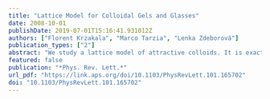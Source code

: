 ```yaml
---
title: "Lattice Model for Colloidal Gels and Glasses"
date: 2008-10-01
publishDate: 2019-07-01T15:16:41.931012Z
authors: ["Florent Krzakala", "Marco Tarzia", "Lenka Zdeborová"]
publication_types: ["2"]
abstract: "We study a lattice model of attractive colloids. It is exactly solvable on sparse random graphs. As the pressure and temperature are varied, it reproduces many characteristic phenomena of liquids, glasses, and colloidal systems such as ideal gel formation, liquid-glass phase coexistence, jamming, or the reentrance of the glass transition."
featured: false
publication: "*Phys. Rev. Lett.*"
url_pdf: "https://link.aps.org/doi/10.1103/PhysRevLett.101.165702"
doi: "10.1103/PhysRevLett.101.165702"
---
```


